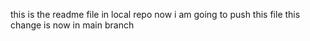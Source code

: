 this is the readme file in local repo
now i am going to push this file 
this change is now in main branch